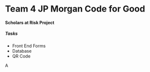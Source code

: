# Team 4 JP Morgan Code for Good

#### Scholars at Risk Project
##### Tasks
- Front End Forms
- Database
- QR Code

A